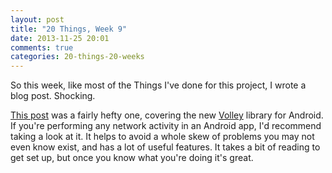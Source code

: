 ```yaml
---
layout: post
title: "20 Things, Week 9"
date: 2013-11-25 20:01
comments: true
categories: 20-things-20-weeks
---
```


So this week, like most of the Things I've done for this project, I wrote a blog post. Shocking.

[This post](/blog/2013/11/25/getting-started-with-volley-for-android/) was a fairly hefty one, covering the new [Volley](https://android.googlesource.com/platform/frameworks/volley) library for Android. If you're performing any network activity in an Android app, I'd recommend taking a look at it. It helps to avoid a whole skew of problems you may not even know exist, and has a lot of useful features. It takes a bit of reading to get set up, but once you know what you're doing it's great.